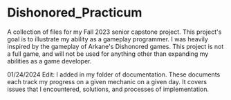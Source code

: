# Dishonored_Practicum
A collection of files for my Fall 2023 senior capstone project.
This project's goal is to illustrate my ability as a gameplay programmer.
I was heavily inspired by the gameplay of Arkane's Dishonored games.
This project is not a full game, and will not be used for anything other than expanding my abilities as a game developer.

01/24/2024 Edit:
I added in my folder of documentation.
These documents each track my progress on a given mechanic on a given day.
It covers issues that I encountered, solutions, and processes of implementation.
